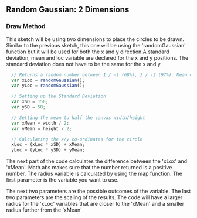 ## Random Gaussian: 2 Dimensions

### Draw Method
This sketch will be using two dimensions to place the circles to be drawn. Similar to the previous sketch, this one will be using the 'randomGaussian' function but it will be used for both the x and y direction.A standard deviation, mean and loc variable are declared for the x and y positions. The standard deviation does not have to be the same for the x and y.

```js
  // Returns a random number between 1 / -1 (68%), 2 / -2 (97%). Mean of 0 and Standard Deviation of 1
  var xLoc = randomGaussian();
  var yLoc = randomGaussian();

  // Setting up the Standard Deviation
  var xSD = 150;
  var ySD = 50;

  // Setting the mean to half the canvas width/height
  var xMean = width / 2;
  var yMean = height / 2;

  // Calculating the x/y co-ordinates for the circle
  xLoc = (xLoc * xSD) + xMean;
  yLoc = (yLoc * ySD) + yMean;
```

The next part of the code calculates the difference between the 'xLox' and 'xMean'. Math.abs makes sure that the number returned is a positive number. The radius variable is calculated by using the map function. The first parameter is the variable you want to use.

The next two parameters are the possible outcomes of the variable. The last two parameters are the scaling of the results. The code will have a larger radius for the 'xLoc' variables that are closer to the 'xMean' and a smaller radius further from the 'xMean'
